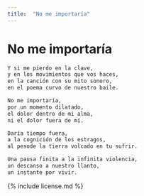 ```yaml
---
title:  "No me importaría"
---
```


# No me importaría

```markdown
Y si me pierdo en la clave,
y en los movimientos que vos haces,
en la canción con su mito sonoro,
en el poema curvo de nuestro baile.

No me importaría,
por un momento dilatado,
el dolor dentro de mi alma,
ni el dolor fuera de mí.

Daría tiempo fuera,
a la cognición de los estragos,
al pesode la tierra volcado en tu sufrir.

Una pausa finita a la infinita violencia,
un descanso a nuestro llanto,
un instante por vivir.
```

[comment]: <> ('infinita quimera' en vez de 'infinita violencia')

[comment]: <> ('para vivir' en vez de 'por vivir')

{% include license.md %}
